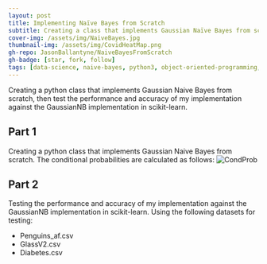 ```yaml
---
layout: post
title: Implementing Naïve Bayes from Scratch
subtitle: Creating a class that implements Gaussian Naïve Bayes from scratch.
cover-img: /assets/img/NaiveBayes.jpg
thumbnail-img: /assets/img/CovidHeatMap.png
gh-repo: JasonBallantyne/NaiveBayesFromScratch
gh-badge: [star, fork, follow]
tags: [data-science, naive-bayes, python3, object-oriented-programming, sklearn]
---
```


Creating a python class that implements Gaussian Naive Bayes from scratch, then test the performance and accuracy of my implementation against the GaussianNB implementation in scikit-learn.

## Part 1
Creating a python class that implements Gaussian Naive Bayes from scratch.
The conditional probabilities are calculated as follows:
![CondProb](https://user-images.githubusercontent.com/72609901/147889411-3473813a-daef-4936-97c0-5d4e73ebe18d.png)

## Part 2
Testing the performance and accuracy of my implementation against the GaussianNB implementation in scikit-learn. Using the following datasets for testing:
- Penguins_af.csv
- GlassV2.csv
- Diabetes.csv
